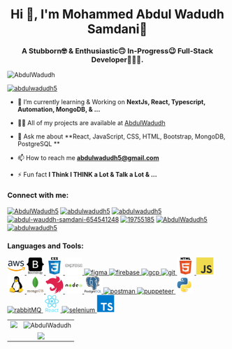 <h1 align="center">Hi 👋, I'm Mohammed Abdul Wadudh Samdani🤗</h1>
<h3 align="center">A Stubborn🤓 & Enthusiastic🙃 In-Progress😉 Full-Stack Developer👨🏻‍💻.</h3>

<p align="left"> <img src="https://komarev.com/ghpvc/?username=AbdulWadudh&label=Profile%20views&color=0e75b6&style=flat" alt="AbdulWadudh" /> </p>

<p align="left"> <a href="https://twitter.com/abdulwadudh5" target="blank"><img src="https://img.shields.io/twitter/follow/abdulwadudh5?logo=twitter&style=for-the-badge" alt="abdulwadudh5" /></a> </p>

- 🌱 I’m currently learning & Working on **NextJs, React, Typescript, Automation, MongoDB, & ...**

- 👨‍💻 All of my projects are available at [AbdulWadudh](AbdulWadudh)

- 💬 Ask me about  **React, JavaScript, CSS, HTML, Bootstrap, MongoDB, PostgreSQL **

- 📫 How to reach me **abdulwadudh5@gmail.com**

- ⚡ Fun fact **I Think I THINK a Lot & Talk a Lot & ...**

<h3 align="left">Connect with me:</h3>
<p align="left">
<a href="https://codepen.io/abdulwadudh5" target="blank"><img align="center" src="https://raw.githubusercontent.com/rahuldkjain/github-profile-readme-generator/master/src/images/icons/Social/codepen.svg" alt="AbdulWadudh5" height="30" width="40" /></a>
<a href="https://dev.to/abdulwadudh5" target="blank"><img align="center" src="https://raw.githubusercontent.com/rahuldkjain/github-profile-readme-generator/master/src/images/icons/Social/devto.svg" alt="abdulwadudh5" height="30" width="40" /></a>
<a href="https://twitter.com/abdulwadudh5" target="blank"><img align="center" src="https://raw.githubusercontent.com/rahuldkjain/github-profile-readme-generator/master/src/images/icons/Social/twitter.svg" alt="abdulwadudh5" height="30" width="40" /></a>
<a href="https://linkedin.com/in/abdul-wauddh-samdani-654541248" target="blank"><img align="center" src="https://raw.githubusercontent.com/rahuldkjain/github-profile-readme-generator/master/src/images/icons/Social/linked-in-alt.svg" alt="abdul-wauddh-samdani-654541248" height="30" width="40" /></a>
<a href="https://stackoverflow.com/users/19755185" target="blank"><img align="center" src="https://raw.githubusercontent.com/rahuldkjain/github-profile-readme-generator/master/src/images/icons/Social/stack-overflow.svg" alt="19755185" height="30" width="40" /></a>
<a href="https://codesandbox.com/abdulwadudh5" target="blank"><img align="center" src="https://raw.githubusercontent.com/rahuldkjain/github-profile-readme-generator/master/src/images/icons/Social/codesandbox.svg" alt="AbdulWadudh5" height="30" width="40" /></a>
<a href="https://fb.com/abdulwadudh5" target="blank"><img align="center" src="https://raw.githubusercontent.com/rahuldkjain/github-profile-readme-generator/master/src/images/icons/Social/facebook.svg" alt="abdulwadudh5" height="30" width="40" /></a>
</p>

<h3 align="left">Languages and Tools:</h3>
<p align="left"> <a href="https://aws.amazon.com" target="_blank" rel="noreferrer"> <img src="https://raw.githubusercontent.com/devicons/devicon/master/icons/amazonwebservices/amazonwebservices-original-wordmark.svg" alt="aws" width="40" height="40"/> </a> <a href="https://getbootstrap.com" target="_blank" rel="noreferrer"> <img src="https://raw.githubusercontent.com/devicons/devicon/master/icons/bootstrap/bootstrap-plain-wordmark.svg" alt="bootstrap" width="40" height="40"/> </a> <a href="https://www.w3schools.com/css/" target="_blank" rel="noreferrer"> <img src="https://raw.githubusercontent.com/devicons/devicon/master/icons/css3/css3-original-wordmark.svg" alt="css3" width="40" height="40"/> </a> <a href="https://expressjs.com" target="_blank" rel="noreferrer"> <img src="https://raw.githubusercontent.com/devicons/devicon/master/icons/express/express-original-wordmark.svg" alt="express" width="40" height="40"/> </a> <a href="https://www.figma.com/" target="_blank" rel="noreferrer"> <img src="https://www.vectorlogo.zone/logos/figma/figma-icon.svg" alt="figma" width="40" height="40"/> </a> <a href="https://firebase.google.com/" target="_blank" rel="noreferrer"> <img src="https://www.vectorlogo.zone/logos/firebase/firebase-icon.svg" alt="firebase" width="40" height="40"/> </a> <a href="https://cloud.google.com" target="_blank" rel="noreferrer"> <img src="https://www.vectorlogo.zone/logos/google_cloud/google_cloud-icon.svg" alt="gcp" width="40" height="40"/> </a> <a href="https://git-scm.com/" target="_blank" rel="noreferrer"> <img src="https://www.vectorlogo.zone/logos/git-scm/git-scm-icon.svg" alt="git" width="40" height="40"/> </a> <a href="https://www.w3.org/html/" target="_blank" rel="noreferrer"> <img src="https://raw.githubusercontent.com/devicons/devicon/master/icons/html5/html5-original-wordmark.svg" alt="html5" width="40" height="40"/> </a> <a href="https://developer.mozilla.org/en-US/docs/Web/JavaScript" target="_blank" rel="noreferrer"> <img src="https://raw.githubusercontent.com/devicons/devicon/master/icons/javascript/javascript-original.svg" alt="javascript" width="40" height="40"/> </a> <a href="https://www.linux.org/" target="_blank" rel="noreferrer"> <img src="https://raw.githubusercontent.com/devicons/devicon/master/icons/linux/linux-original.svg" alt="linux" width="40" height="40"/> </a> <a href="https://www.mongodb.com/" target="_blank" rel="noreferrer"> <img src="https://raw.githubusercontent.com/devicons/devicon/master/icons/mongodb/mongodb-original-wordmark.svg" alt="mongodb" width="40" height="40"/> </a> <a href="https://nestjs.com/" target="_blank" rel="noreferrer"> <img src="https://raw.githubusercontent.com/devicons/devicon/master/icons/nestjs/nestjs-plain.svg" alt="nestjs" width="40" height="40"/> </a> <a href="https://nodejs.org" target="_blank" rel="noreferrer"> <img src="https://raw.githubusercontent.com/devicons/devicon/master/icons/nodejs/nodejs-original-wordmark.svg" alt="nodejs" width="40" height="40"/> </a> <a href="https://www.postgresql.org" target="_blank" rel="noreferrer"> <img src="https://raw.githubusercontent.com/devicons/devicon/master/icons/postgresql/postgresql-original-wordmark.svg" alt="postgresql" width="40" height="40"/> </a> <a href="https://postman.com" target="_blank" rel="noreferrer"> <img src="https://www.vectorlogo.zone/logos/getpostman/getpostman-icon.svg" alt="postman" width="40" height="40"/> </a> <a href="https://github.com/puppeteer/puppeteer" target="_blank" rel="noreferrer"> <img src="https://www.vectorlogo.zone/logos/pptrdev/pptrdev-official.svg" alt="puppeteer" width="40" height="40"/> </a> <a href="https://www.python.org" target="_blank" rel="noreferrer"> <img src="https://raw.githubusercontent.com/devicons/devicon/master/icons/python/python-original.svg" alt="python" width="40" height="40"/> </a> <a href="https://www.rabbitmq.com" target="_blank" rel="noreferrer"> <img src="https://www.vectorlogo.zone/logos/rabbitmq/rabbitmq-icon.svg" alt="rabbitMQ" width="40" height="40"/> </a> <a href="https://reactjs.org/" target="_blank" rel="noreferrer"> <img src="https://raw.githubusercontent.com/devicons/devicon/master/icons/react/react-original-wordmark.svg" alt="react" width="40" height="40"/> </a> <a href="https://www.selenium.dev" target="_blank" rel="noreferrer"> <img src="https://raw.githubusercontent.com/detain/svg-logos/780f25886640cef088af994181646db2f6b1a3f8/svg/selenium-logo.svg" alt="selenium" width="40" height="40"/> </a> <a href="https://www.typescriptlang.org/" target="_blank" rel="noreferrer"> <img src="https://raw.githubusercontent.com/devicons/devicon/master/icons/typescript/typescript-original.svg" alt="typescript" width="40" height="40"/> </a> </p>

<table cellpadding="0">
  <tr>
    <!-- GitHub Top Language Card -->
    <td><img height="200" src="https://github-readme-stats.vercel.app/api/top-langs/?username=AbdulWadudh&langs_count=6&layout=compact&theme=tokyonight&hide_border=true&hide=HTML&custom_title=Top%20Languages"/></td>
      <!-- GitHub Streak Stats Card -->
    <td><img height="200" src="https://github-readme-streak-stats.herokuapp.com/?user=AbdulWadudh&theme=tokyonight&hide_border=true" alt="AbdulWadudh" /></td>
 </tr>
  <tr>
    <!-- GitHub Stats Card -->  
    <td align="center" colspan="2"><img height="200" align="center" src="https://github-readme-stats.vercel.app/api?username=AbdulWadudh&count_private=true&show_icons=true&theme=tokyonight&hide_border=true&custom_title=My%20GitHub%20Stats"/></td>
  </tr>
</table>
